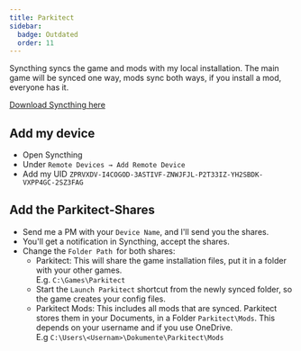 ```yaml
---
title: Parkitect
sidebar:
  badge: Outdated
  order: 11
---
```


Syncthing syncs the game and mods with my local installation. 
The main game will be synced one way, mods sync both ways, if you install a mod, everyone has it.

[Download Syncthing here](https://syncthing.net/)

## Add my device

- Open Syncthing
- Under `Remote Devices → Add Remote Device`
- Add my UID `ZPRVXDV-I4COGOD-3ASTIVF-ZNWJFJL-P2T33IZ-YH2SBDK-VXPP4GC-2SZ3FAG`

## Add the Parkitect-Shares

- Send me a PM with your `Device Name`, and I'll send you the shares.
- You'll get a notification in Syncthing, accept the shares.
- Change the `Folder Path `for both shares:
  - Parkitect: This will share the game installation files, put it in a folder with your other games.   
    E.g. `C:\Games\Parkitect`
  - Start the `Launch Parkitect` shortcut from the newly synced folder, so the game creates your config files.
  - Parkitect Mods: This includes all mods that are synced. Parkitect stores them in your Documents, in a Folder `Parkitect\Mods`. This depends on your username and if you use OneDrive.   
    E.g `C:\Users\<Usernam>\Dokumente\Parkitect\Mods`

